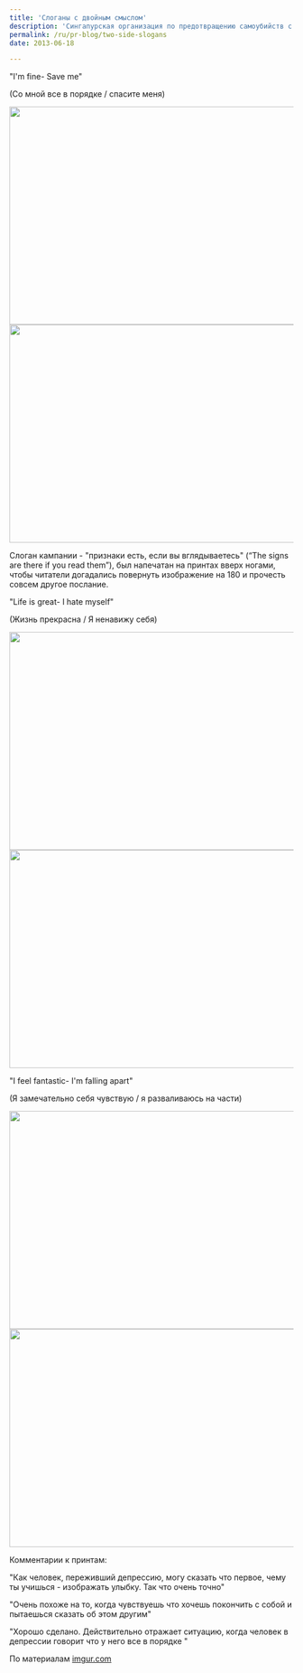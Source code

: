 ```yaml
---
title: 'Слоганы с двойным смыслом'
description: 'Сингапурская организация по предотвращению самоубийств с символическим названием &quot;Самаритяне Сингапура&quot;, создали ряд необычных рекламных объявлений с двойным посланием. &quot;I&#039;m fine- Save me&quot; (Со мной все в порядке / спасите меня)'
permalink: /ru/pr-blog/two-side-slogans
date: 2013-06-18

---
```


"I'm fine- Save me"

(Со мной все в порядке / спасите меня)

<img src="{{ site.assets }}/upload/DkiM2DC.jpg" alt="" class="post__img" width="580" height="386">

<img src="{{ site.assets }}/upload/DNaxYfF.jpg" alt="" class="post__img" width="580" height="386">

Слоган кампании - "признаки есть, если вы вглядываетесь" (“The signs are there if you read them”), был напечатан на принтах вверх ногами, чтобы читатели догадались повернуть изображение на 180 и прочесть совсем другое послание.

 "Life is great- I hate myself"

(Жизнь прекрасна / Я ненавижу себя)

<img src="{{ site.assets }}/upload/ZVBJnz7.jpg" alt="" class="post__img" width="580" height="386">

<img src="{{ site.assets }}/upload/xV34ncf.jpg" alt="" class="post__img" width="580" height="386">

"I feel fantastic- I'm falling apart"

(Я замечательно себя чувствую / я разваливаюсь на части)

<img src="{{ site.assets }}/upload/y8XhBR7.jpg" alt="" class="post__img" width="580" height="386">

<img src="{{ site.assets }}/upload/zGfA6NE.jpg" alt="" class="post__img" width="580" height="386">

Комментарии к принтам:

"Как человек, переживший депрессию, могу сказать что первое, чему ты учишься - изображать улыбку. Так что очень точно"

"Очень похоже на то, когда чувствуешь что хочешь покончить с собой и  пытаешься сказать об этом другим"

"Хорошо сделано. Действительно отражает ситуацию, когда человек в депрессии говорит что у него все в порядке "

По материалам <a href="http://imgur.com/gallery/hERRH">imgur.com</a>

